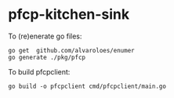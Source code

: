 # pfcp-kitchen-sink

To (re)enerate go files:
```
go get  github.com/alvaroloes/enumer
go generate ./pkg/pfcp
```
To build pfcpclient:
```
go build -o pfcpclient cmd/pfcpclient/main.go
```

